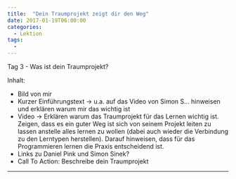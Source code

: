 ```yaml
---
title:  "Dein Traumprojekt zeigt dir den Weg"
date: 2017-01-19T06:00:00
categories: 
  - Lektion
tags:
  - 
---
```


Tag 3 - Was ist dein Traumprojekt?

Inhalt:
 * Bild von mir
 * Kurzer Einführungstext -> u.a. auf das Video von Simon S… hinweisen und erklären warum mir das wichtig ist
 * Video -> Erklären warum das Traumprojekt für das Lernen wichtig ist. Zeigen, dass es ein guter Weg ist sich von seinem Projekt leiten zu lassen anstelle alles lernen zu wollen (dabei auch wieder die Verbindung zu den Lerntypen herstellen). Darauf hinweisen, dass für das Programmieren lernen die Praxis entscheidend ist.
 * Links zu Daniel Pink und Simon Sinek?
 * Call To Action: Beschreibe dein Traumprojekt

---
